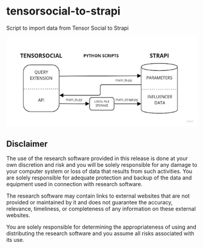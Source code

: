 # tensorsocial-to-strapi

Script to import data from Tensor Social to Strapi

![tensorsocial-to-strapi](https://github.com/jaifp-tracking-influencers/assets/raw/main/img/tensorsocial-to-strapi-schema-700px.jpg)

## Disclaimer

The use of the research software provided in this release is done at your own discretion and risk and you will be solely responsible for any damage to your computer system or loss of data that results from such activities. You are solely responsible for adequate protection and backup of the data and equipment used in connection with research software.

The research software may contain links to external websites that are not provided or maintained by it and does not guarantee the accuracy, relevance, timeliness, or completeness of any information on these external websites.

You are solely responsible for determining the appropriateness of using and distributing the research software and you assume all risks associated with its use.
